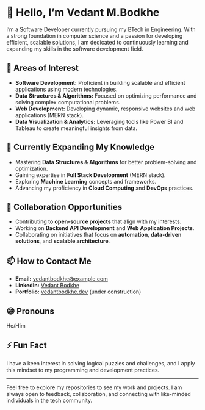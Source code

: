 # 👋 Hello, I’m Vedant M.Bodkhe  

I’m a Software Developer currently pursuing my BTech in Engineering. With a strong foundation in computer science and a passion for developing efficient, scalable solutions, I am dedicated to continuously learning and expanding my skills in the software development field.  

## 👀 Areas of Interest  
- **Software Development:** Proficient in building scalable and efficient applications using modern technologies.  
- **Data Structures & Algorithms:** Focused on optimizing performance and solving complex computational problems.  
- **Web Development:** Developing dynamic, responsive websites and web applications (MERN stack).  
- **Data Visualization & Analytics:** Leveraging tools like Power BI and Tableau to create meaningful insights from data.  

## 🌱 Currently Expanding My Knowledge  
- Mastering **Data Structures & Algorithms** for better problem-solving and optimization.  
- Gaining expertise in **Full Stack Development** (MERN stack).  
- Exploring **Machine Learning** concepts and frameworks.  
- Advancing my proficiency in **Cloud Computing** and **DevOps** practices.  

## 💞️ Collaboration Opportunities  
- Contributing to **open-source projects** that align with my interests.  
- Working on **Backend API Development** and **Web Application Projects**.  
- Collaborating on initiatives that focus on **automation**, **data-driven solutions**, and **scalable architecture**.  

## 📫 How to Contact Me  
- **Email:** vedantbodkhe@example.com  
- **LinkedIn:** [Vedant Bodkhe](https://linkedin.com/in/vedantbodkhe)  
- **Portfolio:** [vedantbodkhe.dev](https://vedantbodkhe.dev) (under construction)  

## 😄 Pronouns  
He/Him  

## ⚡ Fun Fact  
I have a keen interest in solving logical puzzles and challenges, and I apply this mindset to my programming and development practices.  

---

Feel free to explore my repositories to see my work and projects. I am always open to feedback, collaboration, and connecting with like-minded individuals in the tech community.  
